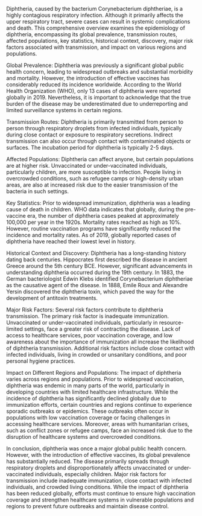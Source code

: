 Diphtheria, caused by the bacterium Corynebacterium diphtheriae, is a highly contagious respiratory infection. Although it primarily affects the upper respiratory tract, severe cases can result in systemic complications and death. This comprehensive overview examines the epidemiology of diphtheria, encompassing its global prevalence, transmission routes, affected populations, key statistics, historical context, discovery, major risk factors associated with transmission, and impact on various regions and populations.

Global Prevalence:
Diphtheria was previously a significant global public health concern, leading to widespread outbreaks and substantial morbidity and mortality. However, the introduction of effective vaccines has considerably reduced its incidence worldwide. According to the World Health Organization (WHO), only 13 cases of diphtheria were reported globally in 2019. Nevertheless, it is important to acknowledge that the true burden of the disease may be underestimated due to underreporting and limited surveillance systems in certain regions.

Transmission Routes:
Diphtheria is primarily transmitted from person to person through respiratory droplets from infected individuals, typically during close contact or exposure to respiratory secretions. Indirect transmission can also occur through contact with contaminated objects or surfaces. The incubation period for diphtheria is typically 2-5 days.

Affected Populations:
Diphtheria can affect anyone, but certain populations are at higher risk. Unvaccinated or under-vaccinated individuals, particularly children, are more susceptible to infection. People living in overcrowded conditions, such as refugee camps or high-density urban areas, are also at increased risk due to the easier transmission of the bacteria in such settings.

Key Statistics:
Prior to widespread immunization, diphtheria was a leading cause of death in children. WHO data indicates that globally, during the pre-vaccine era, the number of diphtheria cases peaked at approximately 100,000 per year in the 1920s. Mortality rates reached as high as 10%. However, routine vaccination programs have significantly reduced the incidence and mortality rates. As of 2019, globally reported cases of diphtheria have reached their lowest level in history.

Historical Context and Discovery:
Diphtheria has a long-standing history dating back centuries. Hippocrates first described the disease in ancient Greece around the 5th century BCE. However, significant advancements in understanding diphtheria occurred during the 19th century. In 1883, the German bacteriologist Edwin Klebs identified Corynebacterium diphtheriae as the causative agent of the disease. In 1888, Emile Roux and Alexandre Yersin discovered the diphtheria toxin, which paved the way for the development of antitoxin treatments.

Major Risk Factors:
Several risk factors contribute to diphtheria transmission. The primary risk factor is inadequate immunization. Unvaccinated or under-vaccinated individuals, particularly in resource-limited settings, face a greater risk of contracting the disease. Lack of access to healthcare services, poor vaccination coverage, and low awareness about the importance of immunization all increase the likelihood of diphtheria transmission. Additional risk factors include close contact with infected individuals, living in crowded or unsanitary conditions, and poor personal hygiene practices.

Impact on Different Regions and Populations:
The impact of diphtheria varies across regions and populations. Prior to widespread vaccination, diphtheria was endemic in many parts of the world, particularly in developing countries with limited healthcare infrastructure. While the incidence of diphtheria has significantly declined globally due to immunization efforts, certain countries and regions continue to experience sporadic outbreaks or epidemics. These outbreaks often occur in populations with low vaccination coverage or facing challenges in accessing healthcare services. Moreover, areas with humanitarian crises, such as conflict zones or refugee camps, face an increased risk due to the disruption of healthcare systems and overcrowded conditions.

In conclusion, diphtheria was once a major global public health concern. However, with the introduction of effective vaccines, its global prevalence has substantially reduced. The disease primarily spreads through respiratory droplets and disproportionately affects unvaccinated or under-vaccinated individuals, especially children. Major risk factors for transmission include inadequate immunization, close contact with infected individuals, and crowded living conditions. While the impact of diphtheria has been reduced globally, efforts must continue to ensure high vaccination coverage and strengthen healthcare systems in vulnerable populations and regions to prevent future outbreaks and maintain disease control.